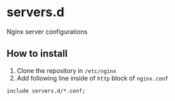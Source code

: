 # servers.d
Nginx server configurations

## How to install
1. Clone the repository in `/etc/nginx`
2. Add following line inside of `http` block of `nginx.conf`
```nginx
include servers.d/*.conf;
```
